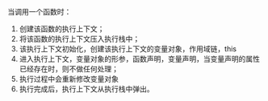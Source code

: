 当调用一个函数时：

1. 创建该函数的执行上下文；
2. 将该函数的执行上下文压入执行栈中；
3. 该执行上下文初始化，创建该执行上下文的变量对象，作用域链，this
4. 进入执行上下文，变量对象的形参，函数声明，变量声明，当变量声明的属性已经存在时，则不做任何处理；
5. 执行过程中会重新修改变量对象
6. 执行完成后，执行上下文从执行栈中弹出。